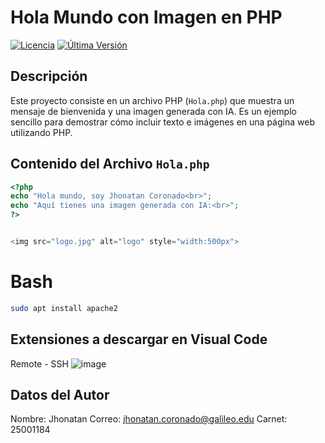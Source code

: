 # Hola Mundo con Imagen en PHP

[![Licencia](https://img.shields.io/badge/Licencia-MIT-green.svg)](LICENSE)  [![Última Versión](https://img.shields.io/badge/Versión-1.0-blue.svg)](#)

## Descripción

Este proyecto consiste en un archivo PHP (`Hola.php`) que muestra un mensaje de bienvenida y una imagen generada con IA. Es un ejemplo sencillo para demostrar cómo incluir texto e imágenes en una página web utilizando PHP.

## Contenido del Archivo `Hola.php`

```php
<?php
echo "Hola mundo, soy Jhonatan Coronado<br>";
echo "Aquí tienes una imagen generada con IA:<br>";
?>


<img src="logo.jpg" alt="logo" style="width:500px">
```
# Bash
```bash 
sudo apt install apache2
```
## Extensiones a descargar en Visual Code
Remote - SSH
![image](https://github.com/user-attachments/assets/35546391-f21a-4ef5-a96f-647940d6abdd)

## Datos del Autor
Nombre: Jhonatan
Correo: jhonatan.coronado@galileo.edu
Carnet: 25001184
